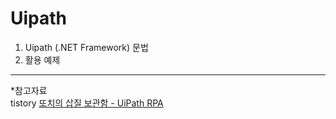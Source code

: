 # Uipath
  
1. Uipath (.NET Framework) 문법  
2. 활용 예제  
  
  
  
  
---
*참고자료  
tistory [또치의 삽질 보관함 - UiPath RPA](https://ddochea.tistory.com/34)  
  
  
